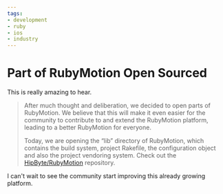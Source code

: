 ```yaml
---
tags:
- development
- ruby
- ios
- industry
---
```


# Part of RubyMotion Open Sourced

This is really amazing to hear.

> After much thought and deliberation, we decided to open parts of RubyMotion. We believe that this will make it even easier for the community to contribute to and extend the RubyMotion platform, leading to a better RubyMotion for everyone.
>
> Today, we are opening the “lib” directory of RubyMotion, which contains the build system, project Rakefile, the configuration object and also the project vendoring system. Check out the [HipByte/RubyMotion](https://github.com/HipByte/RubyMotion) repository.

I can't wait to see the community start improving this already growing platform.

